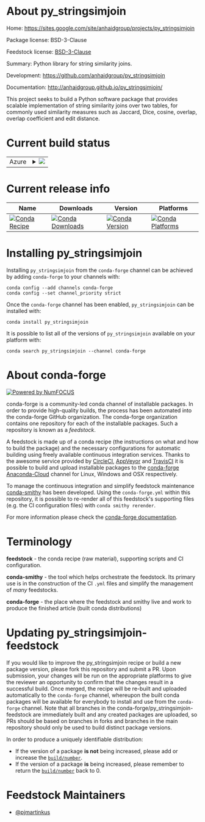 About py_stringsimjoin
======================

Home: https://sites.google.com/site/anhaidgroup/projects/py_stringsimjoin

Package license: BSD-3-Clause

Feedstock license: [BSD-3-Clause](https://github.com/conda-forge/py_stringsimjoin-feedstock/blob/master/LICENSE.txt)

Summary: Python library for string similarity joins.

Development: https://github.com/anhaidgroup/py_stringsimjoin

Documentation: http://anhaidgroup.github.io/py_stringsimjoin/

This project seeks to build a Python software package that provides
scalable implementation of string similarity joins over two tables,
for commonly used similarity measures such as Jaccard, Dice, cosine,
overlap, overlap coefficient and edit distance.


Current build status
====================


<table>
    
  <tr>
    <td>Azure</td>
    <td>
      <details>
        <summary>
          <a href="https://dev.azure.com/conda-forge/feedstock-builds/_build/latest?definitionId=3195&branchName=master">
            <img src="https://dev.azure.com/conda-forge/feedstock-builds/_apis/build/status/py_stringsimjoin-feedstock?branchName=master">
          </a>
        </summary>
        <table>
          <thead><tr><th>Variant</th><th>Status</th></tr></thead>
          <tbody><tr>
              <td>linux_64_python3.7.____cpython</td>
              <td>
                <a href="https://dev.azure.com/conda-forge/feedstock-builds/_build/latest?definitionId=3195&branchName=master">
                  <img src="https://dev.azure.com/conda-forge/feedstock-builds/_apis/build/status/py_stringsimjoin-feedstock?branchName=master&jobName=linux&configuration=linux_64_python3.7.____cpython" alt="variant">
                </a>
              </td>
            </tr><tr>
              <td>linux_64_python3.8.____cpython</td>
              <td>
                <a href="https://dev.azure.com/conda-forge/feedstock-builds/_build/latest?definitionId=3195&branchName=master">
                  <img src="https://dev.azure.com/conda-forge/feedstock-builds/_apis/build/status/py_stringsimjoin-feedstock?branchName=master&jobName=linux&configuration=linux_64_python3.8.____cpython" alt="variant">
                </a>
              </td>
            </tr><tr>
              <td>linux_64_python3.9.____cpython</td>
              <td>
                <a href="https://dev.azure.com/conda-forge/feedstock-builds/_build/latest?definitionId=3195&branchName=master">
                  <img src="https://dev.azure.com/conda-forge/feedstock-builds/_apis/build/status/py_stringsimjoin-feedstock?branchName=master&jobName=linux&configuration=linux_64_python3.9.____cpython" alt="variant">
                </a>
              </td>
            </tr><tr>
              <td>osx_64_python3.7.____cpython</td>
              <td>
                <a href="https://dev.azure.com/conda-forge/feedstock-builds/_build/latest?definitionId=3195&branchName=master">
                  <img src="https://dev.azure.com/conda-forge/feedstock-builds/_apis/build/status/py_stringsimjoin-feedstock?branchName=master&jobName=osx&configuration=osx_64_python3.7.____cpython" alt="variant">
                </a>
              </td>
            </tr><tr>
              <td>osx_64_python3.8.____cpython</td>
              <td>
                <a href="https://dev.azure.com/conda-forge/feedstock-builds/_build/latest?definitionId=3195&branchName=master">
                  <img src="https://dev.azure.com/conda-forge/feedstock-builds/_apis/build/status/py_stringsimjoin-feedstock?branchName=master&jobName=osx&configuration=osx_64_python3.8.____cpython" alt="variant">
                </a>
              </td>
            </tr><tr>
              <td>osx_64_python3.9.____cpython</td>
              <td>
                <a href="https://dev.azure.com/conda-forge/feedstock-builds/_build/latest?definitionId=3195&branchName=master">
                  <img src="https://dev.azure.com/conda-forge/feedstock-builds/_apis/build/status/py_stringsimjoin-feedstock?branchName=master&jobName=osx&configuration=osx_64_python3.9.____cpython" alt="variant">
                </a>
              </td>
            </tr><tr>
              <td>win_64_python3.7.____cpython</td>
              <td>
                <a href="https://dev.azure.com/conda-forge/feedstock-builds/_build/latest?definitionId=3195&branchName=master">
                  <img src="https://dev.azure.com/conda-forge/feedstock-builds/_apis/build/status/py_stringsimjoin-feedstock?branchName=master&jobName=win&configuration=win_64_python3.7.____cpython" alt="variant">
                </a>
              </td>
            </tr><tr>
              <td>win_64_python3.8.____cpython</td>
              <td>
                <a href="https://dev.azure.com/conda-forge/feedstock-builds/_build/latest?definitionId=3195&branchName=master">
                  <img src="https://dev.azure.com/conda-forge/feedstock-builds/_apis/build/status/py_stringsimjoin-feedstock?branchName=master&jobName=win&configuration=win_64_python3.8.____cpython" alt="variant">
                </a>
              </td>
            </tr><tr>
              <td>win_64_python3.9.____cpython</td>
              <td>
                <a href="https://dev.azure.com/conda-forge/feedstock-builds/_build/latest?definitionId=3195&branchName=master">
                  <img src="https://dev.azure.com/conda-forge/feedstock-builds/_apis/build/status/py_stringsimjoin-feedstock?branchName=master&jobName=win&configuration=win_64_python3.9.____cpython" alt="variant">
                </a>
              </td>
            </tr>
          </tbody>
        </table>
      </details>
    </td>
  </tr>
</table>

Current release info
====================

| Name | Downloads | Version | Platforms |
| --- | --- | --- | --- |
| [![Conda Recipe](https://img.shields.io/badge/recipe-py_stringsimjoin-green.svg)](https://anaconda.org/conda-forge/py_stringsimjoin) | [![Conda Downloads](https://img.shields.io/conda/dn/conda-forge/py_stringsimjoin.svg)](https://anaconda.org/conda-forge/py_stringsimjoin) | [![Conda Version](https://img.shields.io/conda/vn/conda-forge/py_stringsimjoin.svg)](https://anaconda.org/conda-forge/py_stringsimjoin) | [![Conda Platforms](https://img.shields.io/conda/pn/conda-forge/py_stringsimjoin.svg)](https://anaconda.org/conda-forge/py_stringsimjoin) |

Installing py_stringsimjoin
===========================

Installing `py_stringsimjoin` from the `conda-forge` channel can be achieved by adding `conda-forge` to your channels with:

```
conda config --add channels conda-forge
conda config --set channel_priority strict
```

Once the `conda-forge` channel has been enabled, `py_stringsimjoin` can be installed with:

```
conda install py_stringsimjoin
```

It is possible to list all of the versions of `py_stringsimjoin` available on your platform with:

```
conda search py_stringsimjoin --channel conda-forge
```


About conda-forge
=================

[![Powered by
NumFOCUS](https://img.shields.io/badge/powered%20by-NumFOCUS-orange.svg?style=flat&colorA=E1523D&colorB=007D8A)](https://numfocus.org)

conda-forge is a community-led conda channel of installable packages.
In order to provide high-quality builds, the process has been automated into the
conda-forge GitHub organization. The conda-forge organization contains one repository
for each of the installable packages. Such a repository is known as a *feedstock*.

A feedstock is made up of a conda recipe (the instructions on what and how to build
the package) and the necessary configurations for automatic building using freely
available continuous integration services. Thanks to the awesome service provided by
[CircleCI](https://circleci.com/), [AppVeyor](https://www.appveyor.com/)
and [TravisCI](https://travis-ci.com/) it is possible to build and upload installable
packages to the [conda-forge](https://anaconda.org/conda-forge)
[Anaconda-Cloud](https://anaconda.org/) channel for Linux, Windows and OSX respectively.

To manage the continuous integration and simplify feedstock maintenance
[conda-smithy](https://github.com/conda-forge/conda-smithy) has been developed.
Using the ``conda-forge.yml`` within this repository, it is possible to re-render all of
this feedstock's supporting files (e.g. the CI configuration files) with ``conda smithy rerender``.

For more information please check the [conda-forge documentation](https://conda-forge.org/docs/).

Terminology
===========

**feedstock** - the conda recipe (raw material), supporting scripts and CI configuration.

**conda-smithy** - the tool which helps orchestrate the feedstock.
                   Its primary use is in the construction of the CI ``.yml`` files
                   and simplify the management of *many* feedstocks.

**conda-forge** - the place where the feedstock and smithy live and work to
                  produce the finished article (built conda distributions)


Updating py_stringsimjoin-feedstock
===================================

If you would like to improve the py_stringsimjoin recipe or build a new
package version, please fork this repository and submit a PR. Upon submission,
your changes will be run on the appropriate platforms to give the reviewer an
opportunity to confirm that the changes result in a successful build. Once
merged, the recipe will be re-built and uploaded automatically to the
`conda-forge` channel, whereupon the built conda packages will be available for
everybody to install and use from the `conda-forge` channel.
Note that all branches in the conda-forge/py_stringsimjoin-feedstock are
immediately built and any created packages are uploaded, so PRs should be based
on branches in forks and branches in the main repository should only be used to
build distinct package versions.

In order to produce a uniquely identifiable distribution:
 * If the version of a package **is not** being increased, please add or increase
   the [``build/number``](https://docs.conda.io/projects/conda-build/en/latest/resources/define-metadata.html#build-number-and-string).
 * If the version of a package **is** being increased, please remember to return
   the [``build/number``](https://docs.conda.io/projects/conda-build/en/latest/resources/define-metadata.html#build-number-and-string)
   back to 0.

Feedstock Maintainers
=====================

* [@pjmartinkus](https://github.com/pjmartinkus/)

